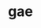 ---
category: 3-letters
denotation: null
name: gae
reference_link: https://www.etymonline.com/word/gae
root_language: null
root_name: null
title: gae
type: free
word_sums:
- respelling: gae
  sum: 'Gae + '
---